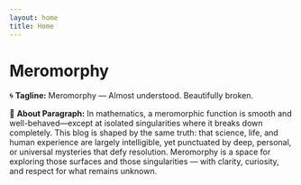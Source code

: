 ```yaml
---
layout: home
title: Home
---
```

# Meromorphy

🌀 **Tagline:**
Meromorphy — Almost understood. Beautifully broken.

📜 **About Paragraph:**
In mathematics, a meromorphic function is smooth and well-behaved—except at isolated singularities where it breaks down completely. This blog is shaped by the same truth: that science, life, and human experience are largely intelligible, yet punctuated by deep, personal, or universal mysteries that defy resolution. Meromorphy is a space for exploring those surfaces and those singularities — with clarity, curiosity, and respect for what remains unknown.

